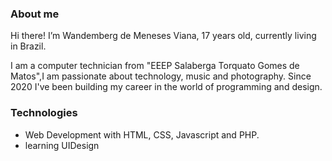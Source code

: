 ### About me
Hi there! I’m Wandemberg de Meneses Viana, 17 years old, currently living in Brazil.

I am a computer technician from "EEEP Salaberga Torquato Gomes de Matos",I am passionate about technology, music and photography. Since 2020 I've been building my career in the world of programming and design.

### Technologies
- Web Development with HTML, CSS, Javascript and PHP.
- learning UIDesign
<!--
**newberg85/newberg85** is a ✨ _special_ ✨ repository because its `README.md` (this file) appears on your GitHub profile.

Here are some ideas to get you started:

- 🔭 I’m currently working on ...
- 🌱 I’m currently learning ...
- 👯 I’m looking to collaborate on ...
- 🤔 I’m looking for help with ...
- 💬 Ask me about ...
- 📫 How to reach me: ...
- 😄 Pronouns: ...
- ⚡ Fun fact: ...
-->
